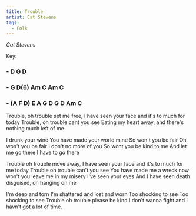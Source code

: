 ```yaml
---
title: Trouble
artist: Cat Stevens 
tags: 
  - Folk
---
```

*Cat Stevens*

Key: 
### - D G D  
### - G D(6) Am C Am C
### - (A F D) E A G D G D Am C

 
Trouble, oh trouble set me free, I have seen your face and it's to much for today
Trouble, oh trouble cant you see Eating my heart away, and there's nothing much left of me

I drunk your wine You have made your world mine
So won't you be fair Oh won't you be fair
I don't no more of you So wont you be kind to me
And let me go there I have to go there

Trouble oh trouble move away, I have seen your face and it's to much for me today
Trouble oh trouble can't you see You have made me a wreck now won't you leave me in my misery
I've seen your eyes And I have seen death disguised, oh hanging on me

I'm deep and torn I'm shattered and lost and worn
Too shocking to see Too shocking to see
Trouble oh trouble please be kind
I don't wanna fight and I havn't got a lot of time.
